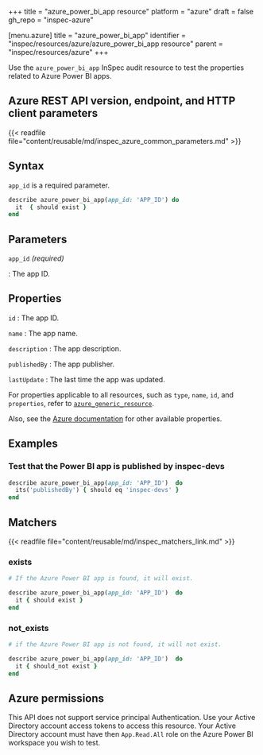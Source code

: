 +++
title = "azure_power_bi_app resource"
platform = "azure"
draft = false
gh_repo = "inspec-azure"

[menu.azure]
title = "azure_power_bi_app"
identifier = "inspec/resources/azure/azure_power_bi_app resource"
parent = "inspec/resources/azure"
+++

Use the `azure_power_bi_app` InSpec audit resource to test the properties related to Azure Power BI apps.

## Azure REST API version, endpoint, and HTTP client parameters

{{< readfile file="content/reusable/md/inspec_azure_common_parameters.md" >}}

## Syntax

`app_id` is a required parameter.

```ruby
describe azure_power_bi_app(app_id: 'APP_ID') do
  it  { should exist }
end
```

## Parameters

`app_id` _(required)_

: The app ID.

## Properties

`id`
: The app ID.

`name`
: The app name.

`description`
: The app description.

`publishedBy`
: The app publisher.

`lastUpdate`
: The last time the app was updated.

For properties applicable to all resources, such as `type`, `name`, `id`, and `properties`, refer to [`azure_generic_resource`](azure_generic_resource#properties).

Also, see the [Azure documentation](https://docs.microsoft.com/en-us/rest/api/power-bi/apps/get-app) for other available properties.

## Examples

### Test that the Power BI app is published by inspec-devs

```ruby
describe azure_power_bi_app(app_id: 'APP_ID')  do
  its('publishedBy') { should eq 'inspec-devs' }
end
```

## Matchers

{{< readfile file="content/reusable/md/inspec_matchers_link.md" >}}

### exists

```ruby
# If the Azure Power BI app is found, it will exist.

describe azure_power_bi_app(app_id: 'APP_ID')  do
  it { should exist }
end
```

### not_exists

```ruby
# if the Azure Power BI app is not found, it will not exist.

describe azure_power_bi_app(app_id: 'APP_ID')  do
  it { should_not exist }
end
```

## Azure permissions

This API does not support service principal Authentication. Use your Active Directory account access tokens to access this resource.
Your Active Directory account must have then `App.Read.All` role on the Azure Power BI workspace you wish to test.
